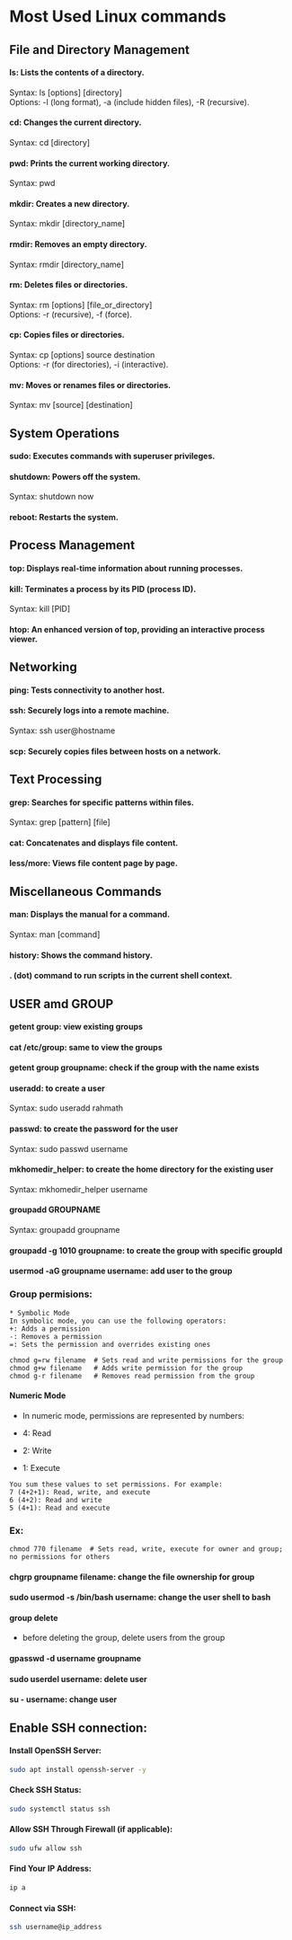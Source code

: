 # Most Used Linux commands

## File and Directory Management
#### ls: Lists the contents of a directory.  
Syntax: ls [options] [directory]  
Options: -l (long format), -a (include hidden files), -R (recursive).  
#### cd: Changes the current directory.  
Syntax: cd [directory]  
#### pwd: Prints the current working directory.  
Syntax: pwd  
#### mkdir: Creates a new directory.  
Syntax: mkdir [directory_name]  
#### rmdir: Removes an empty directory.  
Syntax: rmdir [directory_name]  
#### rm: Deletes files or directories.  
Syntax: rm [options] [file_or_directory]  
Options: -r (recursive), -f (force).  
#### cp: Copies files or directories.  
Syntax: cp [options] source destination  
Options: -r (for directories), -i (interactive).  
#### mv: Moves or renames files or directories.  
Syntax: mv [source] [destination]

## System Operations  
#### sudo: Executes commands with superuser privileges.  
#### shutdown: Powers off the system.  
Syntax: shutdown now  
#### reboot: Restarts the system.  

## Process Management  
#### top: Displays real-time information about running processes.  
#### kill: Terminates a process by its PID (process ID).  
Syntax: kill [PID]  
#### htop: An enhanced version of top, providing an interactive process viewer.  

## Networking  
#### ping: Tests connectivity to another host.  
#### ssh: Securely logs into a remote machine.  
Syntax: ssh user@hostname
#### scp: Securely copies files between hosts on a network.  

## Text Processing  
#### grep: Searches for specific patterns within files.  
Syntax: grep [pattern] [file]  
#### cat: Concatenates and displays file content.  
#### less/more: Views file content page by page.  

## Miscellaneous Commands  
#### man: Displays the manual for a command.  
Syntax: man [command]  

#### history: Shows the command history.  
#### . (dot) command to run scripts in the current shell context.  


## USER amd GROUP

#### getent group: view existing groups
#### cat /etc/group: same to view the groups
#### getent group groupname: check if the group with the name exists

#### useradd: to create a user
Syntax: sudo useradd rahmath

#### passwd: to create the password for the user
Syntax: sudo passwd username

#### mkhomedir_helper: to create the home directory for the existing user
Syntax: mkhomedir_helper username

#### groupadd GROUPNAME
Syntax: groupadd groupname

#### groupadd -g 1010 groupname: to create the group with specific groupId 

#### usermod -aG groupname username: add user to the group

### Group permisions:
    * Symbolic Mode
    In symbolic mode, you can use the following operators:
    +: Adds a permission
    -: Removes a permission
    =: Sets the permission and overrides existing ones

```
chmod g=rw filename  # Sets read and write permissions for the group
chmod g+w filename   # Adds write permission for the group
chmod g-r filename   # Removes read permission from the group
```

#### Numeric Mode
* In numeric mode, permissions are represented by numbers:

* 4: Read
* 2: Write
* 1: Execute

```
You sum these values to set permissions. For example:
7 (4+2+1): Read, write, and execute
6 (4+2): Read and write
5 (4+1): Read and execute
```
### Ex:
```
chmod 770 filename  # Sets read, write, execute for owner and group; no permissions for others
```

#### chgrp groupname filename: change the file ownership for group

#### sudo usermod -s /bin/bash username: change the user shell to bash

#### group delete
* before deleting the group, delete users from the group

#### gpasswd -d username groupname

#### sudo userdel username: delete user

#### su - username: change user 


## Enable SSH connection:
#### Install OpenSSH Server:
```bash 
sudo apt install openssh-server -y
```

#### Check SSH Status:
```bash
sudo systemctl status ssh
```

#### Allow SSH Through Firewall (if applicable):
```bash
sudo ufw allow ssh
```

#### Find Your IP Address:
```bash
ip a
```

#### Connect via SSH:
```bash
ssh username@ip_address
```





